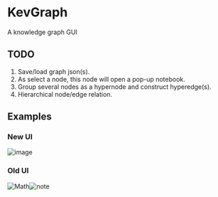 # KevGraph

A knowledge graph GUI 

## TODO
1. Save/load graph json(s).
2. As select a node, this node will open a pop-up notebook.
3. Group several nodes as a hypernode and construct hyperedge(s). 
4. Hierarchical node/edge relation.

## Examples

### New UI

![image](https://github.com/user-attachments/assets/1fe96e7f-4275-4fcb-b245-ee281851d11f)


### Old UI
![Math](https://github.com/user-attachments/assets/c9760a44-4494-4485-952f-039a8bf0dd8b)![note](https://github.com/user-attachments/assets/38ab9629-1844-4cb3-8181-038d20c8da24)


